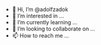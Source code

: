 - 👋 Hi, I’m @adolfzadok
- 👀 I’m interested in ...
- 🌱 I’m currently learning ...
- 💞️ I’m looking to collaborate on ...
- 📫 How to reach me ...

<!---
adolfzadok/adolfzadok is a ✨ special ✨ repository because its `README.md` (this file) appears on your GitHub profile.
You can click the Preview link to take a look
